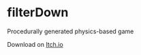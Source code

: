 # filterDown
Procedurally generated physics-based game

Download on [Itch.io](https://freeflyfall.itch.io/filterdown)
